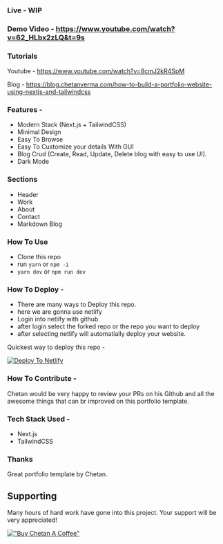 
### Live - WIP

### Demo Video - https://www.youtube.com/watch?v=62_HLbx2zLQ&t=9s

### Tutorials

Youtube - https://www.youtube.com/watch?v=8cmJ2kR4SpM

Blog - https://blog.chetanverma.com/how-to-build-a-portfolio-website-using-nextjs-and-tailwindcss

### Features - 

- Modern Stack (Next.js + TailwindCSS)
- Minimal Design
- Easy To Browse
- Easy To Customize your details With GUI
- Blog Crud (Create, Read, Update, Delete blog with easy to use UI).
- Dark Mode


### Sections

- Header
- Work
- About
- Contact
- Markdown Blog


### How To Use

- Clone this repo
- run `yarn` or `npm -i`
- `yarn dev` or `npm run dev`


### How To Deploy - 

- There are many ways to Deploy this repo.
- here we are gonna use netlify
- Login into netlify with github
- after login select the forked repo or the repo you want to deploy
- after selecting netlify will automatially deploy your website.

Quickest way to deploy this repo - 

[![Deploy To Netlify](https://www.netlify.com/img/deploy/button.svg)](https://app.netlify.com/start/deploy?repository=https://github.com/philip-L/react-portfolio)


### How To Contribute - 

Chetan would be very happy to review your PRs on his Github and all the awesome things that can br improved on this portfolio template.


### Tech Stack Used - 
- Next.js
- TailwindCSS


### Thanks

Great portfolio template by Chetan.


## Supporting
Many hours of hard work have gone into this project. Your support will be very appreciated!

[!["Buy Chetan A Coffee"](https://www.buymeacoffee.com/assets/img/custom_images/orange_img.png)](https://www.buymeacoffee.com/chetanverma)






